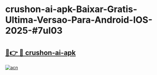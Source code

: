 # crushon-ai-apk-Baixar-Gratis-Ultima-Versao-Para-Android-IOS-2025-#7ul03

# <h2><a href="https://ainizakaria.my?title=crushon-ai-apk&ref=22M">🔗👉 🔴 crushon-ai-apk</a></h2>

[![acn](https://github.com/user-attachments/assets/0f9c940e-d8b0-45ae-aac7-cd30a18b3e1c)](https://ainizakaria.my?title=crushon-ai-apk&ref=22M)


